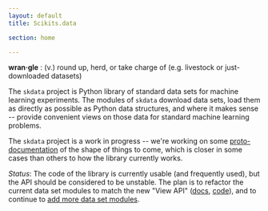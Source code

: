 ```yaml
---
layout: default
title: Scikits.data

section: home

---
```


**wran·gle**
: (v.) round up, herd, or take charge of (e.g. livestock or just-downloaded datasets)

The `skdata` project is Python library of standard data sets for machine learning experiments.
The modules of `skdata` download data sets, load them as directly as possible
as Python data structures, and where it makes sense --
provide convenient views on those data for standard machine learning problems.

The `skdata` project is a work in progress --
we're working on some [proto-documentation](https://github.com/jaberg/scikit-data/wiki)
of the shape of things to come, which is closer in some cases than others to
how the library currently works.

_Status_: The code of the library is currently usable (and frequently used), but the API
should be considered to be unstable. The plan is to refactor the current data set modules
to match the new "View API"
([docs](https://github.com/jaberg/scikit-data/wiki/View-API),
[code](https://github.com/jaberg/scikit-data/blob/master/skdata/base.py)),
and to continue to [add more data set
modules](https://github.com/jaberg/scikit-data/wiki/How-to-Create-a-New-Dataset-Module).

